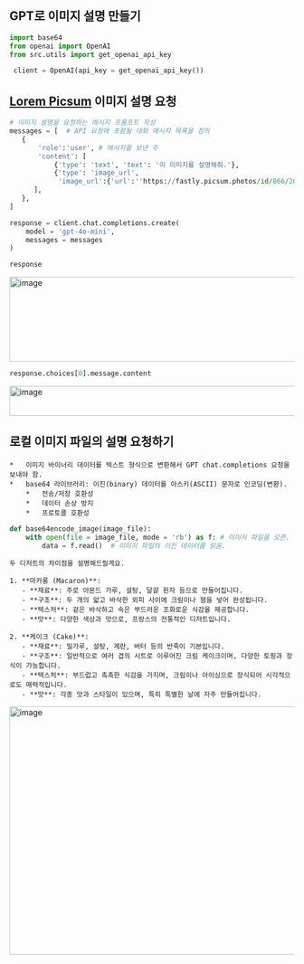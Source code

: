 ## GPT로 이미지 설명 만들기

```python
import base64
from openai import OpenAI
from src.utils import get_openai_api_key
```
```python
 client = OpenAI(api_key = get_openai_api_key())
```

## [Lorem Picsum](https://picsum.photos) 이미지 설명 요청

```python
# 이미지 설명을 요청하는 메시지 프롬프트 작성
messages = [  # API 요청에 포함될 대화 메시지 목록을 정의
   {
       'role':'user', # 메시지를 보낸 주
       'content': [
           {'type': 'text', 'text': '이 이미지를 설명해줘.'},
           {'type': 'image_url', 
            'image_url':{'url':''https://fastly.picsum.photos/id/866/200/300.jpg?hmac=rcadCENKh4rD6MAp6V_ma-               AyWv641M4iiOpe1RyFHeI'}}, # API가 접근할 수 있는 이미지의 웹 주소(이 주소를 통해 GPT 모델이 이미지를 직접 다운로드해서 분석함)
      ],
   },
]
```
```python
response = client.chat.completions.create(
    model = 'gpt-4o-mini',
    messages = messages
)
```
```python
response
```
<img width="1522" height="150" alt="image" src="https://github.com/user-attachments/assets/08b7e525-c793-4de2-9d33-cbd72491e222" />

```python
response.choices[0].message.content
```
<img width="1524" height="53" alt="image" src="https://github.com/user-attachments/assets/c1ac241d-b612-4083-98db-6904263a84c2" 
/>


## 로컬 이미지 파일의 설명 요청하기

```
*   이미지 바이너리 데이터를 텍스트 형식으로 변환해서 GPT chat.completions 요청을 보내야 함.
*   base64 라이브러리: 이진(binary) 데이터를 아스키(ASCII) 문자로 인코딩(변환).
    *   전송/저장 호환성
    *   데이터 손상 방지
    *   프로토콜 호환성
```
```python
def base64encode_image(image_file):
    with open(file = image_file, mode = 'rb') as f: # 이미지 파일을 오픈.
        data = f.read()  # 이미지 파일의 이진 데이터를 읽음.


```




















```
두 디저트의 차이점을 설명해드릴게요.

1. **마카롱 (Macaron)**:
   - **재료**: 주로 아몬드 가루, 설탕, 달걀 흰자 등으로 만들어집니다.
   - **구조**: 두 개의 얇고 바삭한 외피 사이에 크림이나 잼을 넣어 완성됩니다.
   - **텍스처**: 겉은 바삭하고 속은 부드러운 조화로운 식감을 제공합니다.
   - **맛**: 다양한 색상과 맛으로, 프랑스의 전통적인 디저트입니다.

2. **케이크 (Cake)**:
   - **재료**: 밀가루, 설탕, 계란, 버터 등의 반죽이 기본입니다.
   - **구조**: 일반적으로 여러 겹의 시트로 이루어진 크림 케이크이며, 다양한 토핑과 장식이 가능합니다.
   - **텍스처**: 부드럽고 촉촉한 식감을 가지며, 크림이나 아이싱으로 장식되어 시각적으로도 매력적입니다.
   - **맛**: 각종 맛과 스타일이 있으며, 특히 특별한 날에 자주 만들어집니다.
```
<img width="666" height="439" alt="image" src="https://github.com/user-attachments/assets/86d686af-84a9-47e1-a15d-7710ba20b40c" />
